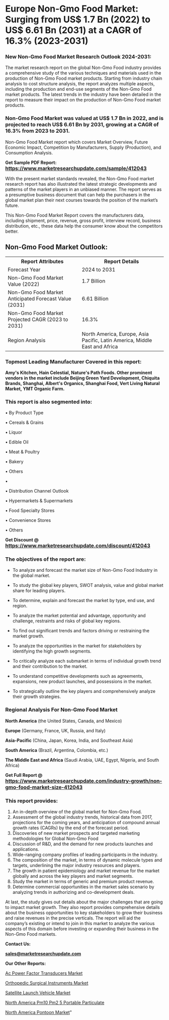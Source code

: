 # Europe Non-Gmo Food Market: Surging from US$ 1.7 Bn (2022) to US$ 6.61 Bn (2031) at a CAGR of 16.3% (2023-2031)

<strong><h3>New Non-Gmo Food Market Research Outlook 2024-2031:</h3></strong>

The market research report on the global Non-Gmo Food industry provides a comprehensive study of the various techniques and materials used in the production of Non-Gmo Food market products. Starting from industry chain analysis to cost structure analysis, the report analyzes multiple aspects, including the production and end-use segments of the Non-Gmo Food market products. The latest trends in the industry have been detailed in the report to measure their impact on the production of Non-Gmo Food market products.

<strong><h3>Non-Gmo Food Market was valued at US$ 1.7 Bn in 2022, and is projected to reach US$ 6.61 Bn by 2031, growing at a CAGR of 16.3% from 2023 to 2031.</h3></strong>

Non-Gmo Food Market report which covers Market Overview, Future Economic Impact, Competition by Manufacturers, Supply (Production), and Consumption Analysis.

<strong>Get Sample PDF Report: <a href=https://www.marketresearchupdate.com/sample/412043><font size=3 color=#0000ff>https://www.marketresearchupdate.com/sample/412043</font></a></strong>

With the present market standards revealed, the Non-Gmo Food market research report has also illustrated the latest strategic developments and patterns of the market players in an unbiased manner. The report serves as a presumptive business document that can help the purchasers in the global market plan their next courses towards the position of the market’s future.

This Non-Gmo Food Market Report covers the manufacturers data, including shipment, price, revenue, gross profit, interview record, business distribution, etc., these data help the consumer know about the competitors better.

<html>
<body>

<h2>Non-Gmo Food Market Outlook:</h2>

<table>
  <tr>
    <th>Report Attributes</th>
    <th>Report Details</th>
  </tr>
  <tr>
    <td>Forecast Year</td>
    <td>2024 to 2031</td>
  </tr>
  <tr>
    <td>Non-Gmo Food Market Value (2022)</td>
    <td>1.7 Billion</td>
  </tr>
  <tr>
    <td>Non-Gmo Food Market Anticipated Forecast Value (2031)</td>
    <td>6.61 Billion</td>
  </tr>
  <tr>
    <td>Non-Gmo Food Market Projected CAGR (2023 to 2031)</td>
    <td>16.3%</td>
  </tr>
  <tr>
    <td>Region Analysis</td>
    <td>North America, Europe, Asia Pacific, Latin America, Middle East and Africa</td>
  </tr>
</table>

</body>
</html>

<strong><h3>Topmost Leading Manufacturer Covered in this report:</h3></strong>

<strong>Amy's Kitchen, Hain Celestial, Nature's Path Foods. Other prominent vendors in the market include Beijing Green Yard Development, Chiquita Brands, Shanghai, Albert's Organics, Shanghai Food, Vert Living Natural Market, YMT Organic Farm.</strong>

<strong><h3>This report is also segmented into:</h3></strong>

• By Product Type 

• Cereals & Grains

• Liquor

• Edible Oil

• Meat & Poultry

• Bakery

• Others

• 

• Distribution Channel Outlook

• Hypermarkets & Supermarkets

• Food Specialty Stores

• Convenience Stores

• Others

<strong>Get Discount @ <a href=https://www.marketresearchupdate.com/discount/412043><font size=3 color=#0000ff>https://www.marketresearchupdate.com/discount/412043</font></a></strong>

<strong><h3>The objectives of the report are:</h3></strong>

- To analyze and forecast the market size of Non-Gmo Food Industry in the global market.

- To study the global key players, SWOT analysis, value and global market share for leading players.

- To determine, explain and forecast the market by type, end use, and region.

- To analyze the market potential and advantage, opportunity and challenge, restraints and risks of global key regions.

- To find out significant trends and factors driving or restraining the market growth.

- To analyze the opportunities in the market for stakeholders by identifying the high growth segments.

- To critically analyze each submarket in terms of individual growth trend and their contribution to the market.

- To understand competitive developments such as agreements, expansions, new product launches, and possessions in the market.

- To strategically outline the key players and comprehensively analyze their growth strategies.

<strong><h3>Regional Analysis For Non-Gmo Food Market</h3></strong>

<strong>North America</strong> (the United States, Canada, and Mexico)

<strong>Europe</strong> (Germany, France, UK, Russia, and Italy)

<strong>Asia-Pacific</strong> (China, Japan, Korea, India, and Southeast Asia)

<strong>South America</strong> (Brazil, Argentina, Colombia, etc.)

<strong>The Middle East and Africa</strong> (Saudi Arabia, UAE, Egypt, Nigeria, and South Africa)

<strong>Get Full Report @ <a href=https://www.marketresearchupdate.com/industry-growth/non-gmo-food-market-size-412043><font size=3 color=#0000ff>https://www.marketresearchupdate.com/industry-growth/non-gmo-food-market-size-412043</font></a></strong>

<strong><h3>This report provides:</h3></strong>
<ol>
  <li>An in-depth overview of the global market for Non-Gmo Food.</li>
  <li>Assessment of the global industry trends, historical data from 2017, projections for the coming years, and anticipation of compound annual growth rates (CAGRs) by the end of the forecast period.</li>
  <li>Discoveries of new market prospects and targeted marketing methodologies for Global Non-Gmo Food</li>
  <li>Discussion of R&amp;D, and the demand for new products launches and applications.</li>
  <li>Wide-ranging company profiles of leading participants in the industry.</li>
  <li>The composition of the market, in terms of dynamic molecule types and targets, underlining the major industry resources and players.</li>
  <li>The growth in patient epidemiology and market revenue for the market globally and across the key players and market segments.</li>
  <li>Study the market in terms of generic and premium product revenue.</li>
  <li>Determine commercial opportunities in the market sales scenario by analyzing trends in authorizing and co-development deals.</li>
</ol>

At last, the study gives out details about the major challenges that are going to impact market growth. They also report provides comprehensive details about the business opportunities to key stakeholders to grow their business and raise revenues in the precise verticals. The report will aid the company’s existing or intend to join in this market to analyze the various aspects of this domain before investing or expanding their business in the Non-Gmo Food markets.

<strong>Contact Us:</strong>

<strong>sales@marketresearchupdate.com</strong>

<strong>Our Other Reports:</strong>

<a href=https://www.linkedin.com/pulse/ac-power-factor-transducers-market-2023-future-scope-demands>Ac Power Factor Transducers Market</a>

<a href=https://www.linkedin.com/pulse/orthopedic-surgical-instruments-market-top-leading-vendors>Orthopedic Surgical Instruments Market</a>

<a href=https://www.linkedin.com/pulse/satellite-launch-vehicle-market-size>Satellite Launch Vehicle Market</a>

<a href=https://www.linkedin.com/pulse/north-america-pm10-pm2-5-portable-particulate>North America Pm10 Pm2 5 Portable Particulate</a>

<a href=https://www.linkedin.com/pulse/north-america-pontoon-market-size-incredible>North America Pontoon Market</a>"

